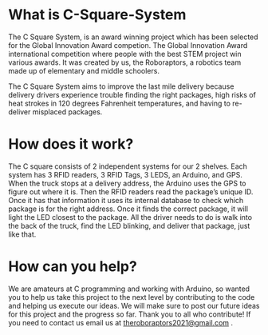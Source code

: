 # What is C-Square-System
The C Square System, is an award winning project which has been selected for the Global Innovation Award competion. The Global Innovation Award international competition where people with the best STEM project win various awards. It was created by us, the Roboraptors, a robotics team made up of elementary and middle schoolers.

The C Square System aims to improve the last mile delivery because delivery drivers experience trouble finding the right packages, high risks of heat strokes in 120 degrees Fahrenheit temperatures, and having to re-deliver misplaced packages.
# How does it work?
The C square consists of 2 independent systems for our 2 shelves. Each system has 3 RFID readers, 3 RFID Tags, 3 LEDS, an Arduino, and GPS. When the truck stops at a delivery address, the Arduino uses the GPS to figure out where it is. Then the RFID readers read the package’s unique ID. Once it has that information it uses its internal database to check which package is for the right address. Once it finds the correct package, it will light the LED closest to the package. All the driver needs to do is walk into the back of the truck, find the LED blinking, and deliver that package, just like that.
# How can you help?
We are amateurs at C programming and working with Arduino, so wanted you to help us take this project to the next level by contributing to the code and helping us execute our ideas. We will make sure to post our future ideas for this project and the progress so far. Thank you to all who contribute! If you need to contact us email us at theroboraptors2021@gmail.com . 

